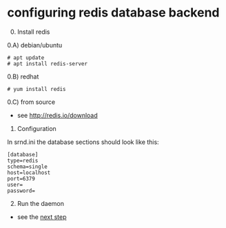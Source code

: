 # configuring redis database backend


0) Install redis

0.A) debian/ubuntu

    # apt update
    # apt install redis-server

0.B) redhat

    # yum install redis

0.C) from source

* see http://redis.io/download

    

1) Configuration

In srnd.ini the database sections should look like this:

    [database]
    type=redis
    schema=single
    host=localhost
    port=6379
    user=
    password=

2) Run the daemon

* see the [next step](running.md)
